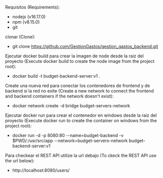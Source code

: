 Requisitos (Requirements):
- nodejs (v16.17.0)
- npm (v8.15.0)
- git

clonar (Clone):
- git clone https://github.com/GestionGastos/gestion_gastos_backend.git

Ejecutar docker build para crear la imagen de node desde la raiz del proyecto (Execute docker build to create the node image from the project root):
- docker build -t budget-backend-server:v1 .

Create una nueva red para conectar los contenedores de frontend y de backend si la red no exite (Create a new network to connect the frontend and backend containers if the network doesn't exist):
- docker network create -d bridge budget-servers-network

Ejecutar docker run para crear el contenedor en windows desde la raiz del proyecto (Execute docker run to create the container on windows from the project root):
- docker run -d -p 8080:80 --name=budget-backend -v $PWD/:/usr/src/app --network=budget-servers-network budget-backend-server:v1

Para checkear el REST API utilize la url debajo (To ckeck the REST API use the url below):
- http://localhost:8080/users/
